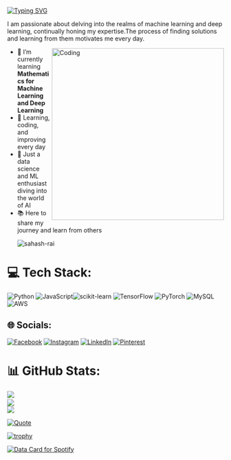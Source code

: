 

<a href="https://git.io/typing-svg"><img src="https://readme-typing-svg.herokuapp.com?font=Ballet&size=32&pause=1000&color=F7F2D1&background=D1FFC900&center=true&vCenter=true&multiline=true&width=435&lines=%F0%9F%8C%9F+Hey%2C++This++is++Sahash++Rai!" alt="Typing SVG" /></a>


I am passionate about delving into the realms of machine learning and deep learning, continually honing my expertise.The process of finding solutions and learning from them motivates me every day.

<img align="right" alt="Coding" width="400" src="https://i.pinimg.com/originals/90/70/32/9070324cdfc07c68d60eed0c39e77573.gif">

- 🌱 I’m currently learning **Mathematics for Machine Learning and Deep Learning**
- 🚀 Learning, coding, and improving every day 
- 🤖 Just a data science and ML enthusiast diving into the world of AI 
- 📚 Here to share my journey and learn from others
  <p align="left"> <img src="https://komarev.com/ghpvc/?username=sahash-rai&label=Profile%20views&color=0e75b6&style=flat" alt="sahash-rai" /> </p>

# 💻 Tech Stack:
![Python](https://img.shields.io/badge/python-3670A0?style=plastic&logo=python&logoColor=ffdd54) ![JavaScript](https://img.shields.io/badge/javascript-%23323330.svg?style=for-the-badge&logo=javascript&logoColor=%23F7DF1E)![scikit-learn](https://img.shields.io/badge/scikit--learn-%23F7931E.svg?style=plastic&logo=scikit-learn&logoColor=white) ![TensorFlow](https://img.shields.io/badge/TensorFlow-%23FF6F00.svg?style=plastic&logo=TensorFlow&logoColor=white) ![PyTorch](https://img.shields.io/badge/PyTorch-%23EE4C2C.svg?style=plastic&logo=PyTorch&logoColor=white) ![MySQL](https://img.shields.io/badge/mysql-4479A1.svg?style=plastic&logo=mysql&logoColor=white) ![AWS](https://img.shields.io/badge/AWS-%23FF9900.svg?style=plastic&logo=amazon-aws&logoColor=white)

## 🌐 Socials:
[![Facebook](https://img.shields.io/badge/Facebook-%231877F2.svg?logo=Facebook&logoColor=white)](https://facebook.com/https://www.facebook.com/profile.php?id=100073757256474) [![Instagram](https://img.shields.io/badge/Instagram-%23E4405F.svg?logo=Instagram&logoColor=white)](https://instagram.com/https://www.instagram.com/sahash_rae_e/) [![LinkedIn](https://img.shields.io/badge/LinkedIn-%230077B5.svg?logo=linkedin&logoColor=white)](https://linkedin.com/in/sahash-rai-27923431b) [![Pinterest](https://img.shields.io/badge/Pinterest-%23E60023.svg?logo=Pinterest&logoColor=white)](https://pinterest.com/SahashRaee) 


# 📊 GitHub Stats:
![](https://github-readme-stats.vercel.app/api?username=SahashRaee&count_private=true&rank_icon=github&theme=neon)<a href="https://github.com/SahashRaee"><br/>
![](https://github-readme-streak-stats.herokuapp.com/?user=SahashRaee&theme=neon&hide_border=false)<br/>
![](https://github-readme-stats.vercel.app/api/top-langs/?username=SahashRaee&theme=neon&hide_border=false&include_all_commits=true&count_private=false&layout=compact)

![Quote](https://github-readme-quotes-bay.vercel.app/quote?theme=dark&animation=grow_out_in)


[![trophy](https://github-profile-trophy.vercel.app/?username=SahashRaee&theme=onedark)](https://github.com/SahashRaee/github-profile-trophy)

<a href="https://data-card-for-spotify.herokuapp.com/card?user_id=31iohwu2nxkgk4ne6hijwv47qlce">
  <img src="https://data-card-for-spotify.herokuapp.com/api/card?user_id=31iohwu2nxkgk4ne6hijwv47qlce" alt="Data Card for Spotify">
</a>



